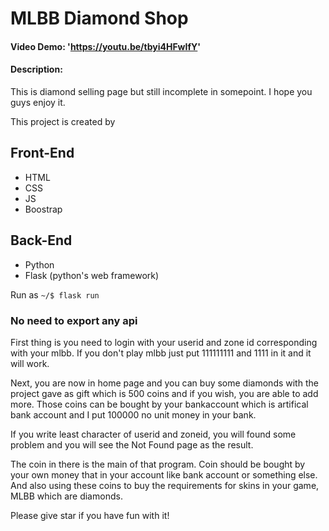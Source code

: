 # MLBB Diamond Shop
#### Video Demo:  'https://youtu.be/tbyi4HFwIfY'
#### Description:
This is diamond selling page but still incomplete in somepoint. I hope you guys enjoy it.


This project is created by

## Front-End
- HTML
- CSS
- JS
- Boostrap

## Back-End
- Python
- Flask (python's web framework)

Run as `~/$ flask run`

### No need to export any api ###

First thing is you need to login with your userid and zone id corresponding with your mlbb. If you don't play mlbb just put 111111111 and 1111 in it and it will
work.

Next, you are now in home page and you can buy some diamonds with the project gave as gift which is 500 coins and if you wish, you are able to add more.
Those coins can be bought by your bankaccount which is artifical bank account and I put 100000 no unit money in your bank.

If you write least character of userid and zoneid, you will found some problem and you will see the Not Found page as the result.

The coin in there is the main of that program.
Coin should be bought by your own money that in your account like bank account or something else. And also using these coins to buy the requirements for skins
in your game, MLBB which are diamonds.

Please give star if you have fun with it!

